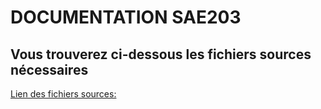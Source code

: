 # DOCUMENTATION SAE203

## Vous trouverez ci-dessous les fichiers sources nécessaires



[Lien des fichiers sources:](https://github.com/JasonVachier/SAE203/tree/main/src)


